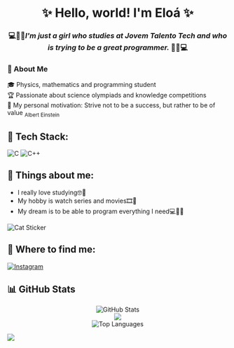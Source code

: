 <h1 align="center">✨ Hello, world! I'm Eloá ✨</h1>

<h3 align="center">💻👩‍💻<i>I'm just a girl who studies at Jovem Talento Tech and who is trying to be a great programmer.</i> 👩‍💻💻</h3>

### 🧠 About Me
  🎓 Physics, mathematics and programming student<br/>
  🏆 Passionate about science olympiads and knowledge competitions<br/>
  🎀 My personal motivation: Strive not to be a success, but rather to be of value   <sub>  Albert Einstein</sub> <br/>
  
  
</p>

## 🚀 Tech Stack:
![C](https://img.shields.io/badge/C-00599C?style=for-the-badge&logo=c&logoColor=white)
![C++](https://img.shields.io/badge/C++-004482?style=for-the-badge&logo=cplusplus&logoColor=white)


## 🌟 Things about me:
- I really love studying🤓📖  
- My hobby is watch series and movies🎞💖
- My dream is to be able to program everything I need💻👩‍💻

![Cat Sticker](https://i.pinimg.com/originals/6c/90/28/6c90288d7e10d46d18895f17f420a92c.gif)

## 📱 Where to find me:
[![Instagram](https://img.shields.io/badge/@eloa_duarte_steam-E4405F?style=for-the-badge&logo=instagram&logoColor=white)](https://www.instagram.com/eloa_duarte_steam?igsh=MWZmcTQyaGIxanZzcQ==)

## 📊 GitHub Stats

<p align="center">
  <img src="https://github-readme-stats.vercel.app/api?username=Eloa-Duarte&show_icons=true&theme=tokyonight" alt="GitHub Stats" />
  <br/>
  <img src="https://nirzak-streak-stats.vercel.app/?user=Eloa-Duarte&theme=tokyonight&hide_border=false" /> <br/>
  <img src="https://github-readme-stats.vercel.app/api/top-langs/?username=Eloa-Duarte&layout=compact&theme=tokyonight" alt="Top Languages" />
  
  </p>

  [![](https://visitcount.itsvg.in/api?id=Eloa-Duarte&icon=0&color=0)](https://visitcount.itsvg.in)

